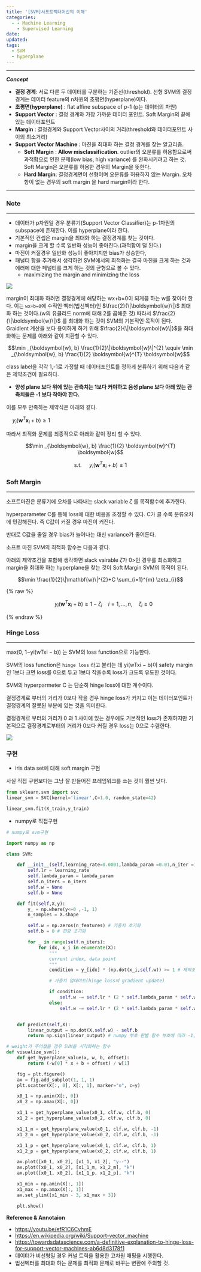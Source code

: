 ```yaml
---
title: '[SVM]서포트벡터머신의 이해'
categories:
  - - Machine Learning
    - Supervised Learning
date:
updated:
tags:
  - SVM
  - hyperplane
---
```


<!--

<center>Kaggle Customer Score Dataset</center>

- Machine Learning



- Statistics , Math
- Data Engineering
- Programming
- EDA & Visualization
- Preprocessing


#신경망이란 무엇인가?

https://www.youtube.com/watch?v=aircAruvnKk


#참고

https://cinema4dr12.tistory.com/1016?category=515283

https://www.kdnuggets.com/2021/07/top-python-data-science-interview-questions.html
-->

<!--
진짜 ref
https://excelsior-cjh.tistory.com/165


진짜 가장중요한 ref
https://www.baeldung.com/cs/svm-hard-margin-vs-soft-margin

-->

---
**_Concept_**

- **결정 경계**: 서로 다른 두 데이터를 구분하는 기준선(threshold). 선형 SVM의 결정 경계는 데이터 feature의 n차원의 초평면(hyperplane)이다.
- **초평면(hyperplane)** : flat affine subspace of p-1 (p는 데이터의 차원) 
- **Support Vector** : 결정 경계와 가장 가까운 데이터 포인트. Soft Margin의 끝에 있는 데이터포인트
- **Margin** : 결정경계와 Support Vector사이의 거리(threshold와 데이터포인트 사이의 최소거리)
- **Support Vector Machine** : 마진을 최대화 하는 결정 경계를 찾는 알고리즘.
  + **Soft Margin** : **Allow misclassification**. outlier의 오분류를 허용함으로써 과적합으로 인한 문제(low bias, high variance) 를 완화시키려고 하는 것. Soft Margin은 오분류를 허용한 경우의 Margin을 뜻한다.
  + **Hard Margin**: 결정경계면이 선형이며 오분류를 허용하지 않는 Margin. 오차항이 없는 경우의 soft margin 을 hard margin이라 한다.
---

### Note
---
- 데이터가 p차원일 경우 분류기(Support Vector Classifier)는 p-1차원의 subspace에 존재한다. 이를 hyperplane이라 한다.
- 기본적인 컨셉은 margin을 최대화 하는 결정경계를 찾는 것이다.
- margin을 크게 할 수록 일반화 성능이 좋아진다.(과적합이 덜 된다.)
- 마진이 커질경우 일반화 성능이 좋아지지만 bias가 상승한다,
- 패널티 항을 추가해서 생각하면 SVM에서의 최적화는 결국 마진을 크게 하는 것과 에러에 대한 페널티를 크게 하는 것의 균형으로 볼 수 있다.
  + maximizing the margin and minimizing the loss

![](https://www.baeldung.com/wp-content/uploads/sites/4/2021/03/svm-all.png)

margin이 최대화 하려면 결정경계에 해당하는 wx+b=0이 되게끔 하는 w를 찾아야 한다.
이는 `wx+b=0`에 수직인 벡터(법선벡터)인 $\frac{2}{\|\boldsymbol{w}\|}$ 최대화 하는 것이다.(w의 유클리드 norm에 대해 2를 곱해준 것)
따라서 $\frac{2}{\|\boldsymbol{w}\|}$ 를 최대화 하는 것이 SVM의 기본적인 목적이 된다.
Graidient 계산을 보다 용이하게 하기 위해 $\frac{2}{\|\boldsymbol{w}\|}$을 최대화하는 문제를 아래와 같이 치환할 수 있다.

$$\min _{\boldsymbol{w}, b} \frac{1}{2}\|\boldsymbol{w}\|^{2} \equiv \min _{\boldsymbol{w}, b} \frac{1}{2} \boldsymbol{w}^{T} \boldsymbol{w}$$

class label을 각각 1,-1로 가정할 때 데이터포인트를 정하게 분류하기 위해 다음과 같은 제약조건이 필요하다.

- **양성 plane 보다 위에 있는 관측치는 1보다 커야하고 음성 plane 보다 아래 있는 관측치들은 -1 보다 작아야 한다.**

이를 모두 만족하는 제약식은 아래와 같다.

$\quad y_{i}\left(\boldsymbol{w}^{T} \boldsymbol{x}_{i}+b\right) \geq 1$


따라서 최적화 문제를 최종적으로 아래와 같이 정리 할 수 있다.


$$\min _{\boldsymbol{w}, b} \frac{1}{2} \boldsymbol{w}^{T} \boldsymbol{w}$$

$$\text { s.t. } \quad y_{i}\left(\boldsymbol{w}^{T} \boldsymbol{x}_{i}+b\right) \geq 1$$

### Soft Margin
---

소프트마진은 분류기에 오차를 나타내는 slack variable $\zeta$ 를 목적함수에 추가한다. 

hyperparameter C를 통해 loss에 대한 비용을 조정할 수 있다. C가 클 수록 분류오차에 민감해진다. 즉 C값이 커질 경우 마진이 커진다.

반대로 C값을 줄일 경우 bias가 늘어나는 대신 variance가 줄어든다.

소프트 마진 SVM의 최적화 함수는 다음과 같다.

아래의 제약조건을 포함해 생각하면 slack vairable $\zeta$가 0>인 경우를 최소화하고 margin을 최대화 하는 hyperplane을 찾는 것이  Soft Margin SVM의 목적이 된다.

$$\min \frac{1}{2}\|\mathbf{w}\|^{2}+C \sum_{i=1}^{m} \zeta_{i}$$

{% raw %}

$$\quad y_{i}\left(\mathbf{w}^{T} \mathbf{x}_{i}+b\right) \geq 1-\zeta_{i} \quad i=1, \ldots, n, \quad \zeta_{i} \geq 0$$

{% endraw %}

### Hinge Loss
---

max(0, 1−yi(wTxi − b)) 는 SVM의 loss function으로 기능한다.

SVM의 loss function은 `hinge loss` 라고 불리는 데 yi(wTxi − b)이 safety margin인 1보다 크면 loss를 0으로 두고 1보다 작을수록 loss가 크도록 유도한 것이다.

SVM의 hyperparmeter C 는 단순히 hinge loss에 대한 계수이다.

결정경계로 부터의 거리가 0보다 작을 경우 hinge loss가 커지고 이는 데이터포인트가 결정경계의 잘못된 부분에 있는 것을 의미한다.

결정경계로 부터의 거리가 0 과 1 사이에 있는 경우에도 기본적인 loss가 존재하지만 기본적으로 결정경계로부터의 거리가 0보다 커질 경우  loss는 0으로 수렴한다.

![](https://miro.medium.com/max/1150/1*PGqpYm7o5GCbDXxXErr2JA.png)

### 구현

- iris data set에 대해 soft margin 구현

사실 직접 구현보다는 그냥 잘 만들어진 프레임워크를 쓰는 것이 훨씬 낫다.
```python
from sklearn.svm import svc
linear_svm = SVC(kernel='linear',C=1.0, random_state=42)

linear_svm.fit(X_train,y_train)
```

- numpy로 직접구현


```python
# numpy로 svm구현

import numpy as np

class SVM:

    def __init__(self,learning_rate=0.0001,lambda_param =0.01,n_iter =1000):
        self.lr = learning_rate
        self.lambda_param = lambda_param
        self.n_iters = n_iters
        self.w = None
        self.b = None

    def fit(self,X,y):
        y_ = np.where(y<=0 ,-1, 1)
        n_samples = X.shape

        self.w = np.zeros(n_features) # 가중치 초기화
        self.b = 0 # 편향 초기화

        for _ in range(self.n_iters):
            for idx, x_i in enumerate(X):
                """
                current index, data point
                """
                condition = y_[idx] * (np.dot(x_i,self.w)) >= 1 # 제약조건 구현

                # 가중치 업데이트(hinge loss의 gradient update)

                if condition:
                    self.w -= self.lr * (2 * self.lambda_param * self.w)
                else:
                    self.w -= self.lr * (2 * self.lambda_param * self.w - np.dot(x_i,y_[idx]))


    def predict(self,X):
        linear_output = np.dot(X,self.w) - self.b
        return np.sign(linear_output) # numpy 부호 판별 함수 부호에 따라 -1,1,0 중 하나를 반환

# weight가 주어졌을 경우 SVM을 시각화하는 함수
def visualize_svm():
    def get_hyperplane_value(x, w, b, offset):
        return (-w[0] * x + b + offset) / w[1]

    fig = plt.figure()
    ax = fig.add_subplot(1, 1, 1)
    plt.scatter(X[:, 0], X[:, 1], marker="o", c=y)

    x0_1 = np.amin(X[:, 0])
    x0_2 = np.amax(X[:, 0])

    x1_1 = get_hyperplane_value(x0_1, clf.w, clf.b, 0)
    x1_2 = get_hyperplane_value(x0_2, clf.w, clf.b, 0)

    x1_1_m = get_hyperplane_value(x0_1, clf.w, clf.b, -1)
    x1_2_m = get_hyperplane_value(x0_2, clf.w, clf.b, -1)

    x1_1_p = get_hyperplane_value(x0_1, clf.w, clf.b, 1)
    x1_2_p = get_hyperplane_value(x0_2, clf.w, clf.b, 1)

    ax.plot([x0_1, x0_2], [x1_1, x1_2], "y--")
    ax.plot([x0_1, x0_2], [x1_1_m, x1_2_m], "k")
    ax.plot([x0_1, x0_2], [x1_1_p, x1_2_p], "k")

    x1_min = np.amin(X[:, 1])
    x1_max = np.amax(X[:, 1])
    ax.set_ylim([x1_min - 3, x1_max + 3])

    plt.show()


```



**Reference & Annotaion**

- https://youtu.be/efR1C6CvhmE
- https://en.wikipedia.org/wiki/Support-vector_machine
- https://towardsdatascience.com/a-definitive-explanation-to-hinge-loss-for-support-vector-machines-ab6d8d3178f1
- 데이터가 비선형일 경우 커널 트릭을 활용한 고차원 매핑을 시행한다.
- 법선벡터를 최대화 하는 문제를 최적화 문제로 바꾸는 변환에 주의할 것.